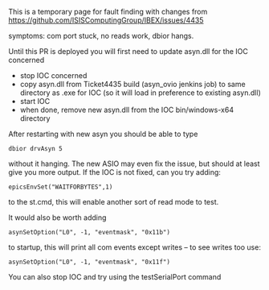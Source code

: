This is a temporary page for fault finding with changes from https://github.com/ISISComputingGroup/IBEX/issues/4435

symptoms: com port stuck, no reads work, dbior hangs.

Until this PR is deployed you will first need to update asyn.dll for the IOC concerned
* stop IOC concerned
* copy asyn.dll from Ticket4435 build (asyn_ovio jenkins job) to same directory as .exe for IOC (so it will load in preference to existing asyn.dll)
* start IOC
* when done, remove new asyn.dll from the IOC bin/windows-x64 directory

After restarting with new asyn you should be able to type
```
dbior drvAsyn 5
```
without it hanging. The new ASIO may even fix the issue, but should at least give you more output. If the IOC is not fixed, can you try adding:
```
epicsEnvSet("WAITFORBYTES",1)
```
to the st.cmd, this will enable another sort of read mode to test.

It would also be worth adding
```
asynSetOption("L0", -1, "eventmask", "0x11b")	
```
to startup, this will print all com events except writes – to see writes too use:
```
asynSetOption("L0", -1, "eventmask", "0x11f")
```
You can also stop IOC and try using the testSerialPort command 
